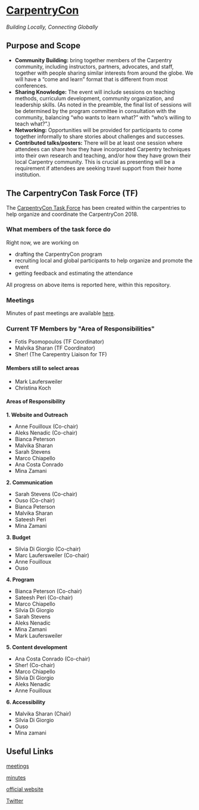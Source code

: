 # [CarpentryCon](http://www.carpentrycon.org/)

*Building Locally, Connecting Globally*

## Purpose and Scope
- **Community Building:** bring together members of the Carpentry community, including instructors, partners, advocates, and staff, together with people sharing similar interests from around the globe. We will have a “come and learn” format that is different from most conferences.
- **Sharing Knowledge:** The event will include sessions on teaching methods, curriculum development, community organization, and leadership skills. (As noted in the preamble, the final list of sessions will be determined by the program committee in consultation with the community, balancing “who wants to learn what?” with “who’s willing to teach what?”.)
- **Networking:** Opportunities will be provided for participants to come together informally to share stories about challenges and successes.
- **Contributed talks/posters:** There will be at least one session where attendees can share how they have incorporated Carpentry techniques into their own research and teaching, and/or how they have grown their local Carpentry community. This is crucial as presenting will be a requirement if attendees are seeking travel support from their home institution.

## The CarpentryCon Task Force (TF)

The [CarpentryCon Task Force](https://github.com/swcarpentry/board/tree/master/TaskForces/2018-CarpentryCon) has been created within the carpentries to help organize and coordinate the CarpentryCon 2018.

### What members of the task force do
Right now, we are working on
- drafting the CarpentryCon program
- recruiting local and global participants to help organize and promote the event
- getting feedback and estimating the attendance

All progress on above items is reported here, within this repository.

### Meetings
Minutes of past meetings are available [here](minutes).

### Current TF Members by "Area of Responsibilities"

* Fotis Psomopoulos (TF Coordinator)
* Malvika Sharan (TF Coordinator)
* Sher! (The Carepentry Liaison for TF)

#### Members still to select areas

- Mark Laufersweiler
- Christina Koch

#### Areas of Responsibility

**1. Website and Outreach**

  - Anne Fouilloux (Co-chair)
  - Aleks Nenadic (Co-chair)
  - Bianca Peterson
  - Malvika Sharan
  - Sarah Stevens
  - Marco Chiapello
  - Ana Costa Conrado
  - Mina Zamani

**2. Communication**

  - Sarah Stevens (Co-chair)
  - Ouso (Co-chair)
  - Bianca Peterson 
  - Malvika Sharan
  - Sateesh Peri
  - Mina Zamani

**3. Budget**

  - Silvia Di Giorgio (Co-chair)
  - Marc Laufersweiler (Co-chair)
  - Anne Fouilloux
  - Ouso

**4. Program**

  - Bianca Peterson (Co-chair)
  - Sateesh Peri (Co-chair)
  - Marco Chiapello
  - Silvia Di Giorgio
  - Sarah Stevens
  - Aleks Nenadic
  - Mina Zamani
  - Mark Laufersweiler

**5. Content development**

  - Ana Costa Conrado (Co-chair)
  - Sher! (Co-chair)
  - Marco Chiapello
  - Silvia Di Giorgio
  - Aleks Nenadic
  - Anne Fouilloux
 
**6. Accessibility**

  - Malvika Sharan (Chair)
  - Silvia Di Giorgio
  - Ouso
  - Mina zamani

## Useful Links

[meetings](http://pad.software-carpentry.org/2020carpentrycontaskforce)

[minutes](https://github.com/carpentries/carpentrycon/tree/master/Minutes)

[official website](http://www.carpentrycon.org/)

[Twitter](https://twitter.com/carpentrycon)
